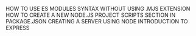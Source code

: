 HOW TO USE ES MODULES SYNTAX WITHOUT USING .MJS EXTENSION
HOW TO CREATE A NEW NODE.JS PROJECT
SCRIPTS SECTION IN PACKAGE.JSON
CREATING A SERVER USING NODE
INTRODUCTION TO EXPRESS
